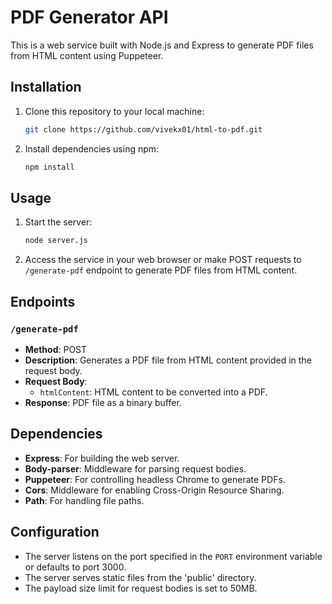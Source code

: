 # PDF Generator API

This is a web service built with Node.js and Express to generate PDF files from HTML content using Puppeteer.

## Installation

1. Clone this repository to your local machine:

    ```bash
    git clone https://github.com/vivekx01/html-to-pdf.git
    ```

2. Install dependencies using npm:

    ```bash
    npm install
    ```

## Usage

1. Start the server:

    ```bash
    node server.js
    ```

2. Access the service in your web browser or make POST requests to `/generate-pdf` endpoint to generate PDF files from HTML content.

## Endpoints

### `/generate-pdf`

- **Method**: POST
- **Description**: Generates a PDF file from HTML content provided in the request body.
- **Request Body**:
    - `htmlContent`: HTML content to be converted into a PDF.
- **Response**: PDF file as a binary buffer.

## Dependencies

- **Express**: For building the web server.
- **Body-parser**: Middleware for parsing request bodies.
- **Puppeteer**: For controlling headless Chrome to generate PDFs.
- **Cors**: Middleware for enabling Cross-Origin Resource Sharing.
- **Path**: For handling file paths.

## Configuration

- The server listens on the port specified in the `PORT` environment variable or defaults to port 3000.
- The server serves static files from the 'public' directory.
- The payload size limit for request bodies is set to 50MB.

